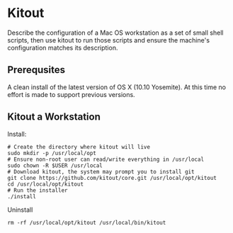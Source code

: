 # Kitout

Describe the configuration of a Mac OS workstation as a set of small shell scripts, then use
kitout to run those scripts and ensure the machine's configuration matches its description.

## Prerequsites

A clean install of the latest version of OS X (10.10 Yosemite). At this time no effort is made to
support previous versions.

## Kitout a Workstation

Install:

    # Create the directory where kitout will live
    sudo mkdir -p /usr/local/opt
    # Ensure non-root user can read/write everything in /usr/local
    sudo chown -R $USER /usr/local
    # Download kitout, the system may prompt you to install git
    git clone https://github.com/kitout/core.git /usr/local/opt/kitout
    cd /usr/local/opt/kitout
    # Run the installer
    ./install

Uninstall

    rm -rf /usr/local/opt/kitout /usr/local/bin/kitout
